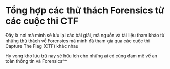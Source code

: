 # Tổng hợp các thử thách Forensics từ các cuộc thi CTF

Đây là nơi mà mình sẽ lưu lại các bài giải, mã nguồn và tài liệu tham khảo từ những thử thách về Forensics mà mình đã tham gia qua các cuộc thi Capture The Flag (CTF) khác nhau

Hy vọng kho lưu trữ này sẽ hữu ích cho những ai có cùng đam mê về an toàn thông tin và Forensics^^
